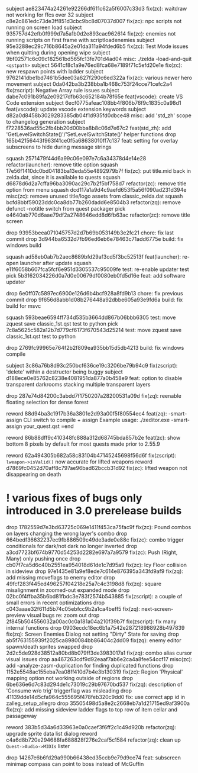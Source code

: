 subject ae823474a24261e92266df611c62a5f6007c33d3 fix(zc): waitdraw not working for ffcs over 32
subject c8e2c861edc73de3ff851d3cbc9bc8d07037d007 fix(zc): npc scripts not running on screen load
subject 935757d42efb0f999d7a5a1b0d2e893cac962614 fix(zc): enemies not running scripts on first frame with scriptloadenemies
subject 95e3288ec29c716b8645a2e01da311a94fded6b5 fix(zc): Test Mode issues when quitting during opening wipe
subject 9bf02571c6c09c182561bd565fc13fe701d4ad04 misc: ./zelda -load-and-quit `<qstpath>`
subject 5641cf8c1a9e76ed8fca68e7189f71c5efd20e1e fix(zc): new respawn points with ladder
subject 9762141dbe1bd7461b5dee03a627f290c6ed322a fix(zc): various newer hero movement
subject 0da042ba3b238bba1b468c753f24cce71cefc2a4 fix(zscript): Negative Array rule issues
subject dabe7c091b89fa2e09217dfb63c652184b78f65e feat(vscode): create VS Code extension
subject 6ecf0775afeac108bb4f806b76f9c1835c0a98d1 feat(vscode): update vscode extension keywords
subject d82a0d8458b3029283385db04f1d935fd0dbce48 misc: add 'std_zh' scope to changelog generation
subject f7228536ad55c2fb4bb20d00bba8b8c06d7e67c2 feat(std_zh): add 'GetLevelSwitchState()'/'SetLevelSwitchState()' helper functions
drop 165b42156443f963f41ce0f5a68638010ff7c137 feat: setting for overlay subscreens to hide during message strings

squash 2571479f44d6a99c06e097e7c6a34378d4e14e28 refactor(launcher): remove title option
squash 17e56f1410dc0bd04183ba13eda55e4892979b7f fix(zc): put title.mid back in zelda.dat, since it is available to quests
squash d6878d6d2a7cffa96ba3090ac29c7b2f5bf758d7 refactor(zc): remove title option from menu
squash dcd117a1a9d4c9aefd653f5a56f090ad231d394e misc(zc): remove unused title/logo assets from classic_zelda.dat
squash bcfd8bbf59023ddc0ca8db77b260dadd6e8504b3 refactor(zq): remove defunct -notitle switch from quest packager
pick e4640ab770d6aae79df2a2748646edd8d6fb63ac refactor(zc): remove title screen

drop 93953beea071045757d2d7b69b053149b3e2fc21 chore: fix last commit
drop 3d944ba6532d7fb96ed6eb6e78463c71add6775e build: fix windows build

squash ad58eb0ab7b2aec8689bfd29af3cd5f3bc52513f feat(launcher): re-open launcher after update
squash e11f6058b607fca5fcf6e951d3305537c95009fe test: re-enable updater test
pick 5b3162034226d0a7d0e00679df0080eb0fd5d16e feat: add software updater

drop 6e0ff07c5897ec6900e126d6b4bcf928a8fd9b13 chore: fix previous commit
drop 9f656d8abb1d08b276448a92dbbe605a93e9fd6a build: fix build for msvc

squash 593beae6594ff734d535b3664dd867b06bbb6305 test: move zquest save classic_1st.qst test to python
pick 7c8a5625c582a12b7d779cf6173f670543d25214 test: move zquest save classic_1st.qst test to python

drop 2769fc99965e764f2b2f809ea935bb15d5db4213 build: fix windows compile

subject 3c86a76b8d93c250bcf636ce19c3206be79b94c9 fix(zscript): 'delete' within a destructor being buggy
subject d188ece0e85762c8238e4081951da877a0b458e9 feat: option to disable transparent darkrooms stacking multiple transparent layers

drop 287e74d84200c3abdd7f1750207a28200531a09d fix(zq): reenable floating selection for dense forest

reword 88d94ba3c1917b36a3801e2d93a00f5f80554ec4 feat(zq): -smart-assign CLI switch to compile + assign
Example usage: ./zeditor.exe -smart-assign your_quest.qst
=end

reword 86b88dff9c410348fc888a312d68745bda857b2e feat(zc): show bottom 8 pixels by default for most quests made prior to 2.55.9

reword 62a494305b682a58c83104b47145245698f56d6f fix(zscript): `lweapon->isValid()` now accurate for lifted weapons
reword d7869fc0452d70aff8c797ae96bad62bccb31d92 fix(zc): lifted weapon not disappearing on death

# ! various fixes of bugs only introduced in 3.0 prerelease builds
drop 1782559d7e3bd63725c069e1411f453ca75fac9f fix(zc): Pound combos on layers changing the wrong layer's combo
drop 664bedf36632237ec9fb886509c49de3ade0e88c fix(zc): combo trigger conditionals for dark/not dark no longer inverted
drop a3cd7723bf674b9770d54253d2282e697a7a9579 fix(zc): Push (Right, Many) only pushing once
drop cb07f7ca5d6c40b2551ea954018d61de1c7d95a9 fix(zc): Icy Floor collision in sideview
drop 97e1435e81a9ef8ede7c614e876395a343fd9af9 fix(zq): add missing moveflags to enemy editor
drop 49fcf283f445ed496257f04218e25a7c4c3198d8 fix(zq): square misalignment in zoomed-out expanded mode
drop 02bc0f4ffba35b6bd81fbdc3e783f2574b543885 fix(zscript): a couple of small errors in recent optimizations
drop c043aaae32f611d5b74c05ebfcc9b2a1ca4beff5 fix(zq): next-screen-preview visual bugs re: zoom out
drop 2f845b504556032a00ac0c0a181a04a210f39b7f fix(zscript): fix many internal functions
drop 0903ecdc18ec6b1a7542e287218988928b497839 fix(zq): Screen Enemies Dialog not setting "Dirty" State for saving
drop ab5f763155939f2025ca8980084bb86404c2dd09 fix(zq): enemy editor spawn/death sprites swapped
drop 2d2c5de928d38512a80bd8b079ff3de3983017a1 fix(zq): combo alias cursor visual issues
drop aa467263cdf9d92eaaf7ab6e2ca4a8fee54ccf17 misc(zc): add -analyze-zasm-duplication for finding duplicated functions
drop 1152e5548ac155eba7ea08ff410d7b4e3b130319 fix(zc): Region 'Physical' mapping option not working outside of regions
drop 6be636e6d7c83d294de1c73019c29b97670bd537 fix(zq): description of 'Consume w/o trig' triggerflag was misleading
drop 41139dde14d5cfa964c555695f478feb320c9dd0 fix: use correct app id in zalleg_setup_allegro
drop 35505498d5a8e2c2668eb7a1d21715ed9af3900a fix(zq): add missing sideview ladder flags to top row of item cellar and passageway

reword 383b5d34a6d33963e0a0caef3f6ff2c1c49d920b refactor(zq): upgrade sprite data list dialog
reword c4a6d8b720e294688fa688828f276e2caf5c1584 refactor(zq): clean up `Quest->Audio->MIDIs` lister

drop 14267e6b6fd29a990b66438ed35ccb9e79d9ce74 feat: subscreen minimap compass can point to boss instead of McGuffin